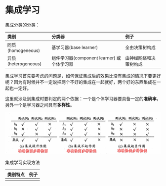 # 集成学习

集成分类的分类：

| 类别 | 分类器 | 例子 |
| :--- | :--- | :--- |
| 同质\(homogeneous\) | 基学习器\(base learner\) | 全由决策树构成 |
| 异质\(heterogeneous\) | 组件学习器\(component learner\) 或个体学习器 | 由神经网络和决策树构成 |

集成学习首先要考虑的问题是，如何保证集成后的效果比没有集成的情况下要更好呢？因为有时候并不一定说把两个不好的集成在一起就好，两个好的东西集成在一起也一定好。

这里就涉及到集成时要判定的两个依据：一个是个体学习器要具备一定的**准确率**，另外一个是学习器之间具有**多样性**。

![](../.gitbook/assets/image%20%284%29.png)

集成学习实现方法

| 类别特点 | 例子 |
| :--- | :--- |
|  |  |































